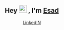 <h2 align="center">Hey <img src="https://media.giphy.com/media/hvRJCLFzcasrR4ia7z/giphy.gif" width="25px"> , I'm <a href="https://shwetang550.github.io/profile/">Esad</a></h2>
<p align="center">
  <a href="https://www.linkedin.com/in/muhammed-esad-kaya/">LinkedIN</a>
</p>
